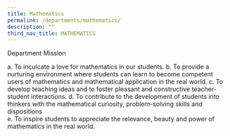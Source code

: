 ```yaml
---
title: Mathematics
permalink: /departments/mathematics/
description: ""
third_nav_title: MATHEMATICS
---
```

Department Mission

a\.  To inculcate a love for mathematics in our students.
b\.  To provide a nurturing environment where students can learn to become competent users of mathematics and mathematical application in the real world.
c\.  To develop teaching ideas and to foster pleasant and constructive teacher-student interactions.
d\.  To contribute to the development of students into thinkers with the mathematical curiosity, problem-solving skills and dispositions   
e\.  To inspire students to appreciate the relevance, beauty and power of mathematics in the real world.